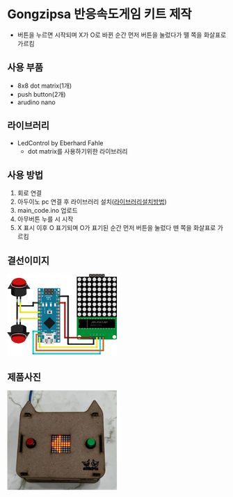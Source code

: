 # Gongzipsa 반응속도게임 키트 제작
- 버튼을 누르면 시작되며 X가 O로 바뀐 순간 먼저 버튼을 눌렀다가 뗄 쪽을 화살표로 가르킴

## 사용 부품
- 8x8 dot matrix(1개)
- push button(2개)
- arudino nano

## 라이브러리
- LedControl by Eberhard Fahle
  - dot matrix를 사용하기위한 라이브러리

## 사용 방법
1. 회로 연결
1. 아두이노 pc 연결 후 라이브러리 설치([라이브러리설치방법](https://blog.naver.com/gongzipsa/222899480689))
1. main_code.ino 업로드
1. 아무버튼 누를 시 시작
1. X 표시 이후 O 표기되며 O가 표기된 순간 먼저 버튼을 눌렀다 뗀 쪽을 화살표로 가르킴

## 결선이미지
<img src="./img/Untitled Sketch_bb.png" width="50%" height="50%">

## 제품사진
<img src="./img/product_picture.jpg" width="50%" height="50%">
